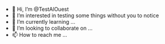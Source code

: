 - 👋 Hi, I’m @TestAlOuest
- 👀 I’m interested in testing some things without you to notice
- 🌱 I’m currently learning ...
- 💞️ I’m looking to collaborate on ...
- 📫 How to reach me ...

<!---
TestAlOuest/TestAlOuest is a ✨ special ✨ repository because its `README.md` (this file) appears on your GitHub profile.
You can click the Preview link to take a look at your changes.
--->
